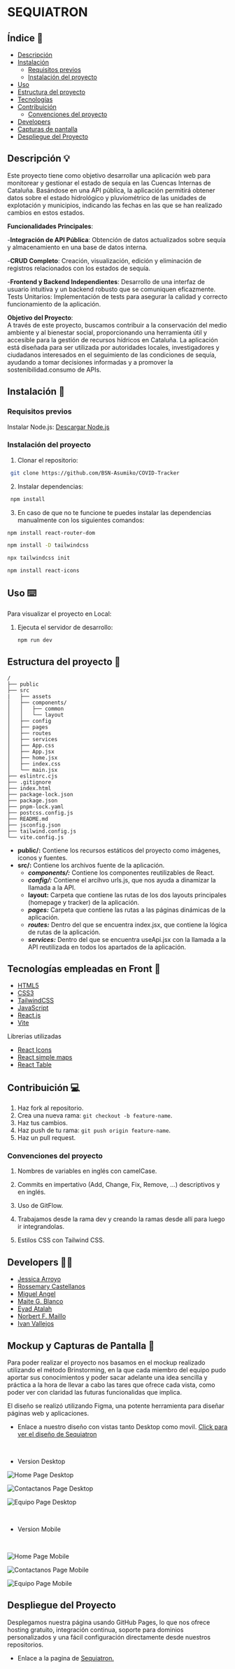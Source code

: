 # SEQUIATRON

## Índice 📝

- [Descripción](#descripción-)
- [Instalación](#instalación-)
  - [Requisitos previos](#requisitos-previos)
  - [Instalación del proyecto](#instalación-del-proyecto)
- [Uso](#uso-)
- [Estructura del proyecto](#estructura-del-proyecto)
- [Tecnologías](#tecnologías-)
- [Contribuición](#contribuición-)
  - [Convenciones del proyecto](#convenciones-del-proyecto)
- [Developers](#developers-)
- [Capturas de pantalla](#capturas-de-pantalla)
- [Despliegue del Proyecto](#Despliegue-del-Proyecto)

## Descripción 💡

Este proyecto tiene como objetivo desarrollar una aplicación web para monitorear y gestionar el estado de sequía en las Cuencas Internas de Cataluña. Basándose en una API pública, la aplicación permitirá obtener datos sobre el estado hidrológico y pluviométrico de las unidades de explotación y municipios, indicando las fechas en las que se han realizado cambios en estos estados.

<b>Funcionalidades Principales</b>:

-<b>Integración de API Pública</b>: Obtención de datos actualizados sobre sequía y almacenamiento en una base de datos interna.

-<b>CRUD Completo</b>: Creación, visualización, edición y eliminación de registros relacionados con los estados de sequía.

-<b>Frontend y Backend Independientes</b>: Desarrollo de una interfaz de usuario intuitiva y un backend robusto que se comuniquen eficazmente.
Tests Unitarios: Implementación de tests para asegurar la calidad y correcto funcionamiento de la aplicación.

<b>Objetivo del Proyecto</b>:
<br>
A través de este proyecto, buscamos contribuir a la conservación del medio ambiente y al bienestar social, proporcionando una herramienta útil y accesible para la gestión de recursos hídricos en Cataluña. La aplicación está diseñada para ser utilizada por autoridades locales, investigadores y ciudadanos interesados en el seguimiento de las condiciones de sequía, ayudando a tomar decisiones informadas y a promover la sostenibilidad.consumo de APIs.

## Instalación 💾

### Requisitos previos

Instalar Node.js:
[Descargar Node.js](https://nodejs.org/)

### Instalación del proyecto

1. Clonar el repositorio:

```bash
 git clone https://github.com/BSN-Asumiko/COVID-Tracker
```

2. Instalar dependencias:

```bash
 npm install
```
3. En caso de que no te funcione te puedes instalar las dependencias manualmente con los siguientes comandos:

```bash
npm install react-router-dom

npm install -D tailwindcss

npx tailwindcss init

npm install react-icons
```
## Uso ⌨️

Para visualizar el proyecto en Local:

1. Ejecuta el servidor de desarrollo:
   ```bash
   npm run dev
   ```

## Estructura del proyecto 📐

```plaintext
/
├── public
├── src
|   ├── assets
│   ├── components/
│   │   ├── common
│   │   └── layout 
│   ├── config
│   ├── pages
│   ├── routes
│   ├── services
│   ├── App.css
│   ├── App.jsx
│   ├── home.jsx
│   ├── index.css
│   └── main.jsx
├── eslintrc.cjs
├── .gitignore
├── index.html
├── package-lock.json
├── package.json
├── pnpm-lock.yaml
├── postcss.config.js
├── README.md
├── jsconfig.json
├── tailwind.config.js
└── vite.config.js

```

- **public/:** Contiene los recursos estáticos del proyecto como imágenes, iconos y fuentes.
- **src/:** Contiene los archivos fuente de la aplicación.
  - **_components/:_** Contiene los componentes reutilizables de React.
  - **_config/:_** Contiene el arcihvo urls.js, que nos ayuda a dinamizar la llamada a la API.
  - **layout:** Carpeta que contiene las rutas de los dos layouts principales (homepage y tracker) de la aplicación.
  - **_pages:_** Carpeta que contiene las rutas a las páginas dinámicas de la aplicación.
  - **_routes:_** Dentro del que se encuentra index.jsx, que contiene la lógica de rutas de la aplicación.
  - **_services:_** Dentro del que se encuentra useApi.jsx con la llamada a la API reutilizada en todos los apartados de la aplicación.

## Tecnologías empleadas en Front 🔬

- [HTML5](https://developer.mozilla.org/es/docs/Web/Guide/HTML/HTML5)
- [CSS3](https://developer.mozilla.org/es/docs/Web/CSS/CSS3)
- [TailwindCSS](https://tailwindcss.com/)
- [JavaScript](https://developer.mozilla.org/es/docs/Web/JavaScript)
- [React.js](https://reactjs.org/)
- [Vite](https://vitejs.dev/)

Librerias utilizadas

- [React Icons](https://react-icons.github.io/react-icons/)
- [React simple maps](https://www.react-simple-maps.io/)
- [React Table](https://mui.com/material-ui/react-table/)



## Contribuición 💻

1. Haz fork al repositorio.
2. Crea una nueva rama: `git checkout -b feature-name`.
3. Haz tus cambios.
4. Haz push de tu rama: `git push origin feature-name`.
5. Haz un pull request.

### Convenciones del proyecto

1. Nombres de variables en inglés con camelCase.

2. Commits en impertativo (Add, Change, Fix, Remove, …) descriptivos y en inglés.

3. Uso de GitFlow.

4. Trabajamos desde la rama dev y creando la ramas desde allí para luego ir integrandolas.

5. Estilos CSS con Tailwind CSS.


## Developers 👩‍💻

- [Jessica Arroyo](https://github.com/jess-ar)
- [Rossemary Castellanos](https://github.com/castellanorn)
- [Miguel Angel](https://github.com/MiguelAngelGSG)
- [Maite G. Blanco](https://github.com/maicodedev)
- [Eyad Atalah](https://github.com/eyadcode4)
- [Norbert F. Maillo](https://github.com/NCorvusH)
- [Ivan Vallejos](https://github.com/MegaDraconius)

## Mockup y Capturas de Pantalla 📸

Para poder realizar el proyecto nos basamos en el mockup realizado utilizando el método Brinstorming, en la que cada miembro del equipo pudo aportar sus conocimientos y poder sacar adelante una idea sencilla y práctica a la hora de llevar a cabo las tares que ofrece cada vista, como poder ver con claridad las futuras funcionalidas que implica.

El diseño se realizó utilizando Figma, una potente herramienta para diseñar páginas web y aplicaciones.

- Enlace a nuestro diseño con vistas tanto Desktop como movil. [Click para ver el diseño de Sequiatron](https://www.figma.com/design/yEBw47HZfOdrKX8nfyBXAs/sequeda?node-id=0-1&t=KD16K6ScBSMpK0u3-0)

</br>

- Version Desktop 

![Home Page Desktop](/src/assets/images/homepagePc.png)

![Contactanos Page Desktop](/src/assets/images/contactanosPagePc.png)

![Equipo Page Desktop](/src/assets/images/equipoPage.png)

</br>

- Version Mobile

</br>

![Home Page Mobile](/src/assets/images/homePageMobile.png)

![Contactanos Page Mobile](/src/assets/images/contactanosPageMobile.png)

![Equipo Page Mobile](/src/assets/images/equipoPageMobile.png)


## Despliegue del Proyecto

Desplegamos nuestra página usando GitHub Pages, lo que nos ofrece hosting gratuito, integración continua, soporte para dominios personalizados y una fácil configuración directamente desde nuestros repositorios.

- Enlace a la pagina de  [Sequiatron.]()

